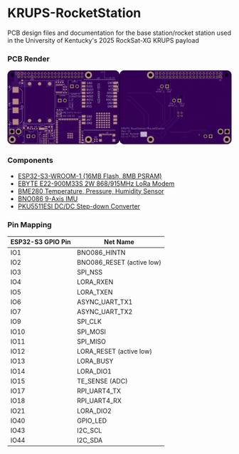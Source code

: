# KRUPS-RocketStation
PCB design files and documentation for the base station/rocket station used in the University of Kentucky's 2025 RockSat-XG KRUPS payload

### PCB Render
<img src="Documentation/pcbtop.png" width="50%"><img src="Documentation/pcbbottom.png" width="50%">

### Components
- [ESP32-S3-WROOM-1 (16MB Flash, 8MB PSRAM)](https://www.espressif.com/sites/default/files/documentation/esp32-s3-wroom-1_wroom-1u_datasheet_en.pdf)
- [EBYTE E22-900M33S 2W 868/915MHz LoRa Modem](https://www.cdebyte.com/pdf-down.aspx?id=2954)
- [BME280 Temperature, Pressure, Humidity Sensor](https://www.bosch-sensortec.com/media/boschsensortec/downloads/datasheets/bst-bme280-ds002.pdf)
- [BNO086 9-Axis IMU](https://www.mouser.com/datasheet/2/1480/BNO080_085_Datasheet-3196201.pdf)
- [PKU5511ESI DC/DC Step-down Converter](https://flexpowermodules.com/resources/fpm-techspec-pku5500e)

### Pin Mapping
| ESP32-S3 GPIO Pin | Net Name |
| --- | --- |
| IO1 | BNO086_HINTN |
| IO2 | BNO086_RESET (active low) |
| IO3 | SPI_NSS |
| IO4 | LORA_RXEN |
| IO5 | LORA_TXEN |
| IO6 | ASYNC_UART_TX1 |
| IO7 | ASYNC_UART_TX2 |
| IO9 | SPI_CLK |
| IO10 | SPI_MOSI |
| IO11 | SPI_MISO |
| IO12 | LORA_RESET (active low)|
| IO13 | LORA_BUSY |
| IO14 | LORA_DIO1 |
| IO15 | TE_SENSE (ADC) |
| IO17 | RPI_UART4_TX |
| IO18 | RPI_UART4_RX |
| IO21 | LORA_DIO2 |
| IO40 | GPIO_LED |
| IO43 | I2C_SCL |
| IO44 | I2C_SDA |

